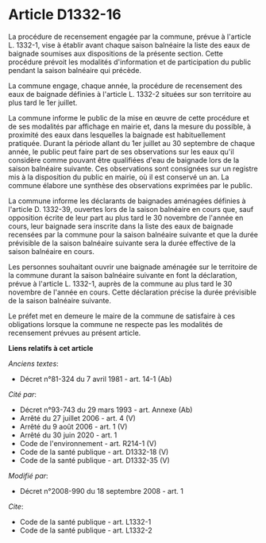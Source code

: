 # Article D1332-16

La procédure de recensement engagée par la commune, prévue à l'article L. 1332-1, vise à établir avant chaque saison
balnéaire la liste des eaux de baignade soumises aux dispositions de la présente section. Cette procédure prévoit les
modalités d'information et de participation du public pendant la saison balnéaire qui précède. 

La commune engage, chaque année, la procédure de recensement des eaux de baignade définies à l'article L. 1332-2 situées sur
son territoire au plus tard le 1er juillet. 

La commune informe le public de la mise en œuvre de cette procédure et de ses modalités par affichage en mairie et, dans la
mesure du possible, à proximité des eaux dans lesquelles la baignade est habituellement pratiquée. Durant la période allant
du 1er juillet au 30 septembre de chaque année, le public peut faire part de ses observations sur les eaux qu'il considère
comme pouvant être qualifiées d'eau de baignade lors de la saison balnéaire suivante. Ces observations sont consignées sur un
registre mis à la disposition du public en mairie, où il est conservé un an. La commune élabore une synthèse des observations
exprimées par le public. 

La commune informe les déclarants de baignades aménagées définies à l'article D. 1332-39, ouvertes lors de la saison
balnéaire en cours que, sauf opposition écrite de leur part au plus tard le 30 novembre de l'année en cours, leur baignade
sera inscrite dans la liste des eaux de baignade recensées par la commune pour la saison balnéaire suivante et que la durée
prévisible de la saison balnéaire suivante sera la durée effective de la saison balnéaire en cours. 

Les personnes souhaitant ouvrir une baignade aménagée sur le territoire de la commune durant la saison balnéaire suivante en
font la déclaration, prévue à l'article L. 1332-1, auprès de la commune au plus tard le 30 novembre de l'année en cours.
Cette déclaration précise la durée prévisible de la saison balnéaire suivante. 

Le préfet met en demeure le maire de la commune de satisfaire à ces obligations lorsque la commune ne respecte pas les
modalités de recensement prévues au présent article.

**Liens relatifs à cet article**

_Anciens textes_:

  - Décret n°81-324 du 7 avril 1981 - art. 14-1 (Ab)

_Cité par_:

  - Décret n°93-743 du 29 mars 1993 - art. Annexe (Ab)
  - Arrêté du 27 juillet 2006 - art. 4 (V)
  - Arrêté du 9 août 2006 - art. 1 (V)
  - Arrêté du 30 juin 2020 - art. 1
  - Code de l'environnement - art. R214-1 (V)
  - Code de la santé publique - art. D1332-18 (V)
  - Code de la santé publique - art. D1332-35 (V)

_Modifié par_:

  - Décret n°2008-990 du 18 septembre 2008 - art. 1

_Cite_:

  - Code de la santé publique - art. L1332-1
  - Code de la santé publique - art. L1332-2
